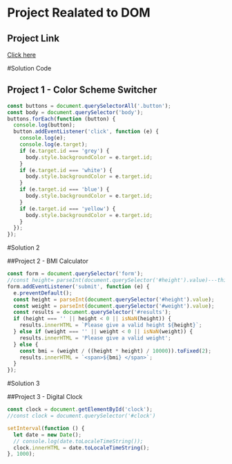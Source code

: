 # Project Realated to DOM

## Project Link
[Click here](https://stackblitz.com/edit/stackblitz-starters-b4dr7al8?file=package.json)

#Solution Code

## Project 1 - Color Scheme Switcher
```javaScript
const buttons = document.querySelectorAll('.button');
const body = document.querySelector('body');
buttons.forEach(function (button) {
  console.log(button);
  button.addEventListener('click', function (e) {
    console.log(e);
    console.log(e.target);
    if (e.target.id === 'grey') {
      body.style.backgroundColor = e.target.id;
    }
    if (e.target.id === 'white') {
      body.style.backgroundColor = e.target.id;
    }
    if (e.target.id === 'blue') {
      body.style.backgroundColor = e.target.id;
    }
    if (e.target.id === 'yellow') {
      body.style.backgroundColor = e.target.id;
    }
  });
});

```

#Solution 2

##Project 2 - BMI Calculator
```javaScript
const form = document.querySelector('form');
//const height= parseInt(document.querySelector('#height').value)---this usecases give empty value
form.addEventListener('submit', function (e) {
  e.preventDefault();
  const height = parseInt(document.querySelector('#height').value);
  const weight = parseInt(document.querySelector('#weight').value);
  const results = document.querySelector('#results');
  if (height === '' || height < 0 || isNaN(height)) {
    results.innerHTML = `Please give a valid height ${height}`;
  } else if (weight === '' || weight < 0 || isNaN(weight)) {
    results.innerHTML = 'Please give a valid weight';
  } else {
    const bmi = (weight / ((height * height) / 10000)).toFixed(2);
    results.innerHTML = `<span>${bmi} </span>`;
  }
});

```

#Solution 3

##Project 3 - Digital Clock
```javascript
const clock = document.getElementById('clock');
//const clock = document.querySelector('#clock')

setInterval(function () {
  let date = new Date();
  // console.log(date.toLocaleTimeString());
  clock.innerHTML = date.toLocaleTimeString();
}, 1000);
```
